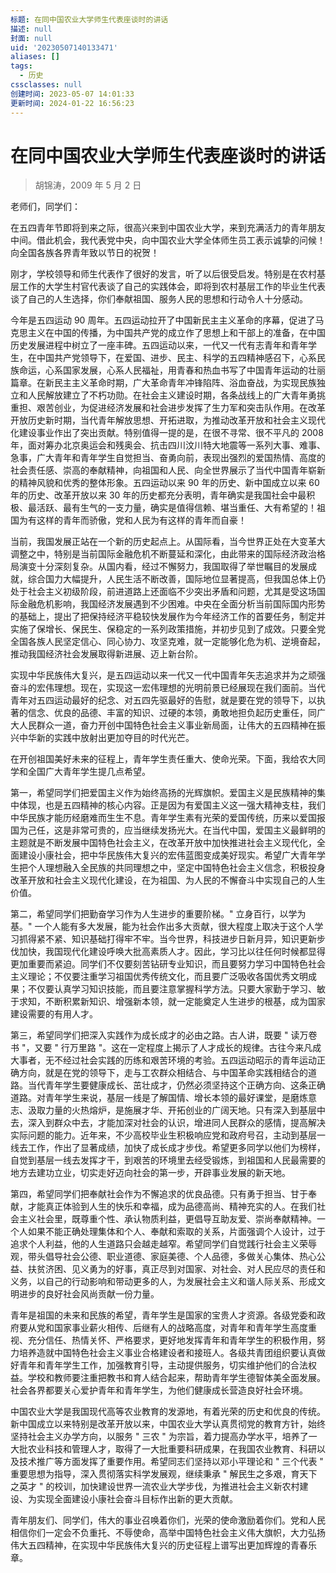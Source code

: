 ```yaml
---
标题: 在同中国农业大学师生代表座谈时的讲话
描述: null
封面: null
uid: '20230507140133471'
aliases: []
tags:
  - 历史
cssclasses: null
创建时间: 2023-05-07 14:01:33
更新时间: 2024-01-22 16:56:23
---
```


# 在同中国农业大学师生代表座谈时的讲话

> 胡锦涛，2009 年 5 月 2 日

老师们，同学们：

在五四青年节即将到来之际，很高兴来到中国农业大学，来到充满活力的青年朋友中间。借此机会，我代表党中央，向中国农业大学全体师生员工表示诚挚的问候！向全国各族各界青年致以节日的祝贺！

刚才，学校领导和师生代表作了很好的发言，听了以后很受启发。特别是在农村基层工作的大学生村官代表谈了自己的实践体会，即将到农村基层工作的毕业生代表谈了自己的人生选择，你们奉献祖国、服务人民的思想和行动令人十分感动。

今年是五四运动 90 周年。五四运动拉开了中国新民主主义革命的序幕，促进了马克思主义在中国的传播，为中国共产党的成立作了思想上和干部上的准备，在中国历史发展进程中树立了一座丰碑。五四运动以来，一代又一代有志青年和青年学生，在中国共产党领导下，在爱国、进步、民主、科学的五四精神感召下，心系民族命运，心系国家发展，心系人民福祉，用青春和热血书写了中国青年运动的壮丽篇章。在新民主主义革命时期，广大革命青年冲锋陷阵、浴血奋战，为实现民族独立和人民解放建立了不朽功勋。在社会主义建设时期，各条战线上的广大青年勇挑重担、艰苦创业，为促进经济发展和社会进步发挥了生力军和突击队作用。在改革开放历史新时期，当代青年解放思想、开拓进取，为推动改革开放和社会主义现代化建设事业作出了突出贡献。特别值得一提的是，在很不寻常、很不平凡的 2008 年，面对筹办北京奥运会和残奥会、抗击四川汶川特大地震等一系列大事、难事、急事，广大青年和青年学生自觉担当、奋勇向前，表现出强烈的爱国热情、高度的社会责任感、崇高的奉献精神，向祖国和人民、向全世界展示了当代中国青年崭新的精神风貌和优秀的整体形象。五四运动以来 90 年的历史、新中国成立以来 60 年的历史、改革开放以来 30 年的历史都充分表明，青年确实是我国社会中最积极、最活跃、最有生气的一支力量，确实是值得信赖、堪当重任、大有希望的！祖国为有这样的青年而骄傲，党和人民为有这样的青年而自豪！

当前，我国发展正站在一个新的历史起点上。从国际看，当今世界正处在大变革大调整之中，特别是当前国际金融危机不断蔓延和深化，由此带来的国际经济政治格局演变十分深刻复杂。从国内看，经过不懈努力，我国取得了举世瞩目的发展成就，综合国力大幅提升，人民生活不断改善，国际地位显著提高，但我国总体上仍处于社会主义初级阶段，前进道路上还面临不少突出矛盾和问题，尤其是受这场国际金融危机影响，我国经济发展遇到不少困难。中央在全面分析当前国际国内形势的基础上，提出了把保持经济平稳较快发展作为今年经济工作的首要任务，制定并实施了保增长、保民生、保稳定的一系列政策措施，并初步见到了成效。只要全党全国各族人民坚定信心、同心协力、攻坚克难，就一定能够化危为机、逆境奋起，推动我国经济社会发展取得新进展、迈上新台阶。

实现中华民族伟大复兴，是五四运动以来一代又一代中国青年矢志追求并为之顽强奋斗的宏伟理想。现在，实现这一宏伟理想的光明前景已经展现在我们面前。当代青年对五四运动最好的纪念、对五四先驱最好的告慰，就是要在党的领导下，以执著的信念、优良的品德、丰富的知识、过硬的本领，勇敢地担负起历史重任，同广大人民群众一道，奋力开创中国特色社会主义事业新局面，让伟大的五四精神在振兴中华新的实践中放射出更加夺目的时代光芒。

在开创祖国美好未来的征程上，青年学生责任重大、使命光荣。下面，我给农大同学和全国广大青年学生提几点希望。

第一，希望同学们把爱国主义作为始终高扬的光辉旗帜。爱国主义是民族精神的集中体现，也是五四精神的核心内容。正是因为有爱国主义这一强大精神支柱，我们中华民族才能历经磨难而生生不息。青年学生素有光荣的爱国传统，历来以爱国报国为己任，这是非常可贵的，应当继续发扬光大。在当代中国，爱国主义最鲜明的主题就是不断发展中国特色社会主义，在改革开放中加快推进社会主义现代化，全面建设小康社会，把中华民族伟大复兴的宏伟蓝图变成美好现实。希望广大青年学生把个人理想融入全民族的共同理想之中，坚定中国特色社会主义信念，积极投身改革开放和社会主义现代化建设，在为祖国、为人民的不懈奋斗中实现自己的人生价值。

第二，希望同学们把勤奋学习作为人生进步的重要阶梯。" 立身百行，以学为基。" 一个人能有多大发展，能为社会作出多大贡献，很大程度上取决于这个人学习抓得紧不紧、知识基础打得牢不牢。当今世界，科技进步日新月异，知识更新步伐加快，我国现代化建设呼唤大批高素质人才。因此，学习比以往任何时候都显得更加重要而紧迫。同学们不仅要刻苦钻研专业知识，而且要努力学习中国特色社会主义理论；不仅要注重学习祖国优秀传统文化，而且要广泛吸收各国优秀文明成果；不仅要认真学习知识技能，而且要注意掌握科学方法。只要大家勤于学习、敏于求知，不断积累新知识、增强新本领，就一定能奠定人生进步的根基，成为国家建设需要的有用人才。

第三，希望同学们把深入实践作为成长成才的必由之路。古人讲，既要 " 读万卷书 "，又要 " 行万里路 "。这在一定程度上揭示了人才成长的规律。古往今来凡成大事者，无不经过社会实践的历练和艰苦环境的考验。五四运动昭示的青年运动正确方向，就是在党的领导下，走与工农群众相结合、与中国革命实践相结合的道路。当代青年学生要健康成长、茁壮成才，仍然必须坚持这个正确方向、这条正确道路。对青年学生来说，基层一线是了解国情、增长本领的最好课堂，是磨炼意志、汲取力量的火热熔炉，是施展才华、开拓创业的广阔天地。只有深入到基层中去，深入到群众中去，才能加深对社会的认识，增进同人民群众的感情，提高解决实际问题的能力。近年来，不少高校毕业生积极响应党和政府号召，主动到基层一线去工作，作出了显著成绩，加快了成长成才步伐。希望更多同学以他们为榜样，自觉到基层一线去发挥才干，到艰苦的环境里去经受锻炼，到祖国和人民最需要的地方去建功立业，切实走好迈向社会的第一步，开辟事业发展的新天地。

第四，希望同学们把奉献社会作为不懈追求的优良品德。只有勇于担当、甘于奉献，才能真正体验到人生的快乐和幸福，成为品德高尚、精神充实的人。在我们社会主义社会里，既尊重个性、承认物质利益，更倡导互助友爱、崇尚奉献精神。一个人如果不能正确处理集体和个人、奉献和索取的关系，片面强调个人设计，过于追求个人利益，他的人生道路只会越走越窄。希望同学们自觉践行社会主义荣辱观，带头倡导社会公德、职业道德、家庭美德、个人品德，多做关心集体、热心公益、扶贫济困、见义勇为的好事，真正尽到对国家、对社会、对人民应尽的责任和义务，以自己的行动影响和带动更多的人，为发展社会主义和谐人际关系、形成文明进步的良好社会风尚贡献一份力量。

青年是祖国的未来和民族的希望，青年学生是国家的宝贵人才资源。各级党委和政府要从党和国家事业薪火相传、后继有人的战略高度，对青年和青年学生高度重视、充分信任、热情关怀、严格要求，更好地发挥青年和青年学生的积极作用，努力培养造就中国特色社会主义事业合格建设者和接班人。各级共青团组织要认真做好青年和青年学生工作，加强教育引导，主动提供服务，切实维护他们的合法权益。学校和教师要注重把教书和育人结合起来，帮助青年学生德智体美全面发展。社会各界都要关心爱护青年和青年学生，为他们健康成长营造良好社会环境。

中国农业大学是我国现代高等农业教育的发源地，有着光荣的历史和优良的传统。新中国成立以来特别是改革开放以来，中国农业大学认真贯彻党的教育方针，始终坚持社会主义办学方向，以服务 " 三农 " 为宗旨，着力提高办学水平，培养了一大批农业科技和管理人才，取得了一大批重要科研成果，在我国农业教育、科研以及技术推广等方面发挥了重要作用。希望同志们坚持以邓小平理论和 " 三个代表 " 重要思想为指导，深入贯彻落实科学发展观，继续秉承 " 解民生之多艰，育天下之英才 " 的校训，加快建设世界一流农业大学步伐，为推进社会主义新农村建设、为实现全面建设小康社会奋斗目标作出新的更大贡献。

青年朋友们、同学们，伟大的事业召唤着你们，光荣的使命激励着你们。党和人民相信你们一定会不负重托、不辱使命，高举中国特色社会主义伟大旗帜，大力弘扬伟大五四精神，在实现中华民族伟大复兴的历史征程上谱写出更加辉煌的青春乐章。
